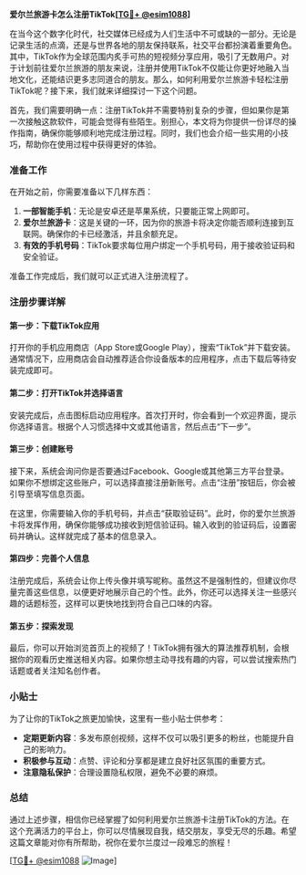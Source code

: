 **爱尔兰旅游卡怎么注册TikTok[[TG💪+ @esim1088](https://t.me/s/esim1088)]**

在当今这个数字化时代，社交媒体已经成为人们生活中不可或缺的一部分。无论是记录生活的点滴，还是与世界各地的朋友保持联系，社交平台都扮演着重要角色。其中，TikTok作为全球范围内炙手可热的短视频分享应用，吸引了无数用户。对于计划前往爱尔兰旅游的朋友来说，注册并使用TikTok不仅能让你更好地融入当地文化，还能结识更多志同道合的朋友。那么，如何利用爱尔兰旅游卡轻松注册TikTok呢？接下来，我们就来详细探讨一下这个问题。

首先，我们需要明确一点：注册TikTok并不需要特别复杂的步骤，但如果你是第一次接触这款软件，可能会觉得有些陌生。别担心，本文将为你提供一份详尽的操作指南，确保你能够顺利地完成注册过程。同时，我们也会介绍一些实用的小技巧，帮助你在使用过程中获得更好的体验。

### 准备工作

在开始之前，你需要准备以下几样东西：

1. **一部智能手机**：无论是安卓还是苹果系统，只要能正常上网即可。
2. **爱尔兰旅游卡**：这是关键的一环，因为你的旅游卡将决定你能否顺利连接到互联网。确保你的卡已经激活，并且余额充足。
3. **有效的手机号码**：TikTok要求每位用户绑定一个手机号码，用于接收验证码和安全验证。

准备工作完成后，我们就可以正式进入注册流程了。

### 注册步骤详解

#### 第一步：下载TikTok应用

打开你的手机应用商店（App Store或Google Play），搜索“TikTok”并下载安装。通常情况下，应用商店会自动推荐适合你设备版本的应用程序，点击下载后等待安装完成即可。

#### 第二步：打开TikTok并选择语言

安装完成后，点击图标启动应用程序。首次打开时，你会看到一个欢迎界面，提示你选择语言。根据个人习惯选择中文或其他语言，然后点击“下一步”。

#### 第三步：创建账号

接下来，系统会询问你是否要通过Facebook、Google或其他第三方平台登录。如果你不想绑定这些账户，可以选择直接注册新账号。点击“注册”按钮后，你会被引导至填写信息页面。

在这里，你需要输入你的手机号码，并点击“获取验证码”。此时，你的爱尔兰旅游卡将发挥作用，确保你能够成功接收到短信验证码。输入收到的验证码后，设置密码并确认。这样就完成了基本的信息录入。

#### 第四步：完善个人信息

注册完成后，系统会让你上传头像并填写昵称。虽然这不是强制性的，但建议你尽量完善这些信息，以便更好地展示自己的个性。此外，你还可以选择关注一些感兴趣的话题标签，这样可以更快地找到符合自己口味的内容。

#### 第五步：探索发现

最后，你可以开始浏览首页上的视频了！TikTok拥有强大的算法推荐机制，会根据你的观看历史推送相关内容。如果你想主动寻找有趣的内容，可以尝试搜索热门话题或者关注知名创作者。

### 小贴士

为了让你的TikTok之旅更加愉快，这里有一些小贴士供参考：

- **定期更新内容**：多发布原创视频，这样不仅可以吸引更多的粉丝，也能提升自己的影响力。
- **积极参与互动**：点赞、评论和分享都是建立良好社区氛围的重要方式。
- **注意隐私保护**：合理设置隐私权限，避免不必要的麻烦。

### 总结

通过上述步骤，相信你已经掌握了如何利用爱尔兰旅游卡注册TikTok的方法。在这个充满活力的平台上，你可以尽情展现自我，结交朋友，享受无尽的乐趣。希望这篇文章能对你有所帮助，祝你在爱尔兰度过一段难忘的旅程！

[[TG💪+ @esim1088](https://t.me/s/esim1088) ![Image](https://i.postimg.cc/4NQfJmqS/Snipaste-2025-05-13-00-14-12.png)]